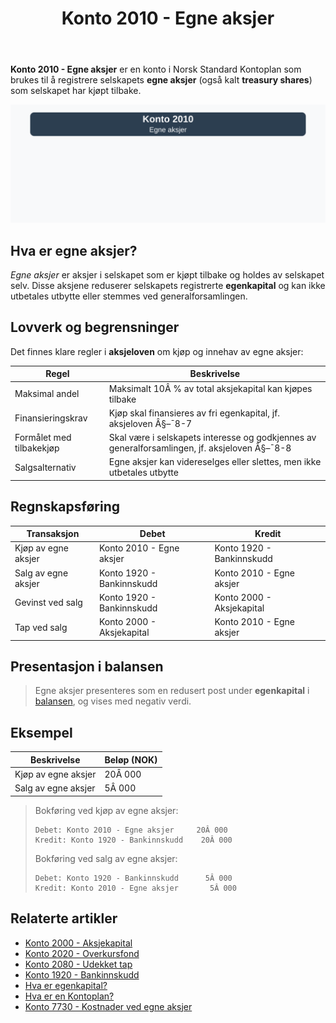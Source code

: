 ﻿---
title: "Konto 2010 - Egne aksjer"
seoTitle: "2010-egne-aksjer"
description: '**Konto 2010 - Egne aksjer** er en konto i Norsk Standard Kontoplan som brukes til å registrere selskapets **egne aksjer** (også kalt **treasury shares**) som...'
---

**Konto 2010 - Egne aksjer** er en konto i Norsk Standard Kontoplan som brukes til å registrere selskapets **egne aksjer** (også kalt **treasury shares**) som selskapet har kjøpt tilbake.

![Illustrasjon av konto 2010 egne aksjer](2010-egne-aksjer-image.svg)

## Hva er egne aksjer?

*Egne aksjer* er aksjer i selskapet som er kjøpt tilbake og holdes av selskapet selv. Disse aksjene reduserer selskapets registrerte **egenkapital** og kan ikke utbetales utbytte eller stemmes ved generalforsamlingen.

## Lovverk og begrensninger

Det finnes klare regler i **aksjeloven** om kjøp og innehav av egne aksjer:

| Regel                     | Beskrivelse                                                                 |
|---------------------------|-----------------------------------------------------------------------------|
| Maksimal andel            | Maksimalt 10Â % av total aksjekapital kan kjøpes tilbake                      |
| Finansieringskrav         | Kjøp skal finansieres av fri egenkapital, jf. aksjeloven Â§–¯8-7              |
| Formålet med tilbakekjøp  | Skal være i selskapets interesse og godkjennes av generalforsamlingen, jf. aksjeloven Â§–¯8-8 |
| Salgsalternativ           | Egne aksjer kan videreselges eller slettes, men ikke utbetales utbytte      |

## Regnskapsføring

| Transaksjon               | Debet                           | Kredit                         |
|---------------------------|---------------------------------|--------------------------------|
| Kjøp av egne aksjer       | Konto 2010 - Egne aksjer        | Konto 1920 - Bankinnskudd      |
| Salg av egne aksjer       | Konto 1920 - Bankinnskudd       | Konto 2010 - Egne aksjer       |
| Gevinst ved salg          | Konto 1920 - Bankinnskudd       | Konto 2000 - Aksjekapital      |
| Tap ved salg              | Konto 2000 - Aksjekapital       | Konto 2010 - Egne aksjer       |

## Presentasjon i balansen

>Egne aksjer presenteres som en redusert post under **egenkapital** i [balansen](/blogs/regnskap/hva-er-balanseregnskap "Hva er Balanseregnskap?"), og vises med negativ verdi.

## Eksempel

| Beskrivelse         | Beløp (NOK) |
|---------------------|-------------|
| Kjøp av egne aksjer | 20Â 000      |
| Salg av egne aksjer | 5Â 000       |

>Bokføring ved kjøp av egne aksjer:
>
>```plaintext
>Debet: Konto 2010 - Egne aksjer     20Â 000
>Kredit: Konto 1920 - Bankinnskudd    20Â 000
>```
>
>Bokføring ved salg av egne aksjer:
>
>```plaintext
>Debet: Konto 1920 - Bankinnskudd      5Â 000
>Kredit: Konto 2010 - Egne aksjer       5Â 000
>```

## Relaterte artikler

* [Konto 2000 - Aksjekapital](/blogs/kontoplan/2000-aksjekapital "Konto 2000 - Aksjekapital: Aksjekapital i Norsk Standard Kontoplan")
* [Konto 2020 - Overkursfond](/blogs/kontoplan/2020-overkursfond "Konto 2020 - Overkursfond: Overkursfond i Norsk Standard Kontoplan")
* [Konto 2080 - Udekket tap](/blogs/kontoplan/2080-udekket-tap "Konto 2080 - Udekket tap: Komplett Guide til Udekket tap i Norsk Kontoplan")
* [Konto 1920 - Bankinnskudd](/blogs/kontoplan/1920-bankinnskudd "Konto 1920 - Bankinnskudd: Bankinnskudd i Norsk Standard Kontoplan")
* [Hva er egenkapital?](/blogs/regnskap/hva-er-egenkapital "Hva er Egenkapital? Komplett Guide til Egenkapital i Regnskap")
* [Hva er en Kontoplan?](/blogs/regnskap/hva-er-kontoplan "Hva er en Kontoplan? Komplett Guide til Kontoplaner i Norsk Regnskap")
* [Konto 7730 - Kostnader ved egne aksjer](/blogs/kontoplan/7730-kostnader-ved-egne-aksjer "Konto 7730 - Kostnader ved egne aksjer: Kostnader ved egne aksjer i Norsk Standard Kontoplan")






